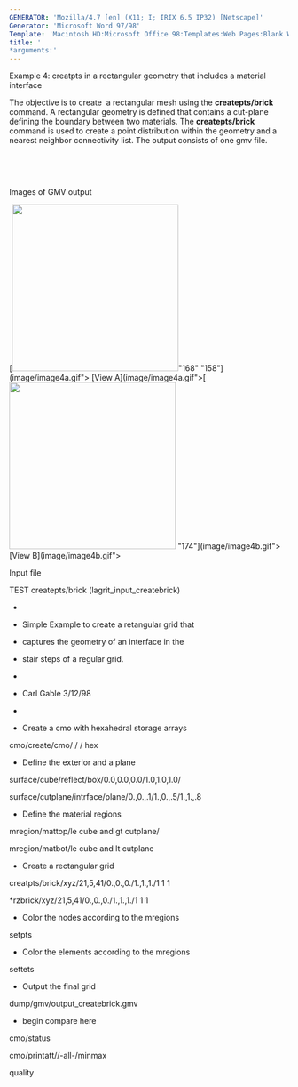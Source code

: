 ```yaml
---
GENERATOR: 'Mozilla/4.7 [en] (X11; I; IRIX 6.5 IP32) [Netscape]'
Generator: 'Microsoft Word 97/98'
Template: 'Macintosh HD:Microsoft Office 98:Templates:Web Pages:Blank Web Page'
title: '
*arguments:'
---
```


 Example 4: creatpts in a rectangular geometry that includes a material
 interface

  The objective is to create  a rectangular mesh using the
  **createpts/brick** command.
  A rectangular geometry is defined that contains a cut-plane defining
  the boundary between two materials. The **createpts/brick** command
  is used to create a point distribution within the geometry and a
  nearest neighbor connectivity list. The output consists of one gmv
  file.

   

   

 Images of GMV output

  [<img height="300" width="300" src="https://lanl.github.io/LaGriT/docsassets/images/image4tn.gif">"168"
  "158"](image/image4a.gif"> [View
  A](image/image4a.gif">[<img height="300" width="300" src="https://lanl.github.io/LaGriT/docsassets/images/image4btn.gif">
  "174"](image/image4b.gif"> [View B](image/image4b.gif">

 Input file

 TEST createpts/brick (lagrit\_input\_createbrick)

 
*

 
* Simple Example to create a retangular grid that

 
* captures the geometry of an interface in the

 
* stair steps of a regular grid.

 
*

 
* Carl Gable 3/12/98

 
*

 
* Create a cmo with hexahedral storage arrays

 cmo/create/cmo/ / / hex

 
* Define the exterior and a plane

 surface/cube/reflect/box/0.0,0.0,0.0/1.0,1.0,1.0/

 surface/cutplane/intrface/plane/0.,0.,.1/1.,0.,.5/1.,1.,.8

 
* Define the material regions

 mregion/mattop/le cube and gt cutplane/

 mregion/matbot/le cube and lt cutplane

 
* Create a rectangular grid

 creatpts/brick/xyz/21,5,41/0.,0.,0./1.,1.,1./1 1 1

 
*rzbrick/xyz/21,5,41/0.,0.,0./1.,1.,1./1 1 1

 
* Color the nodes according to the mregions

 setpts

 
* Color the elements according to the mregions

 settets

 
* Output the final grid

 dump/gmv/output\_createbrick.gmv

 
* begin compare here

 cmo/status

 cmo/printatt//-all-/minmax

 quality
